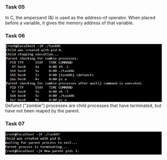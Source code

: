 ### Task 05
In C, the ampersand (&) is used as the address-of operator. When placed before a variable, it gives the memory address of that variable.

### Task 06
![Result of Task 06](./screenshots/image.png)
Defunct ("zombie") processes are child processes that have terminated, but have not been reaped by the parent.

### Task 07
![Result of Task 07](./screenshots/image-2.png)
